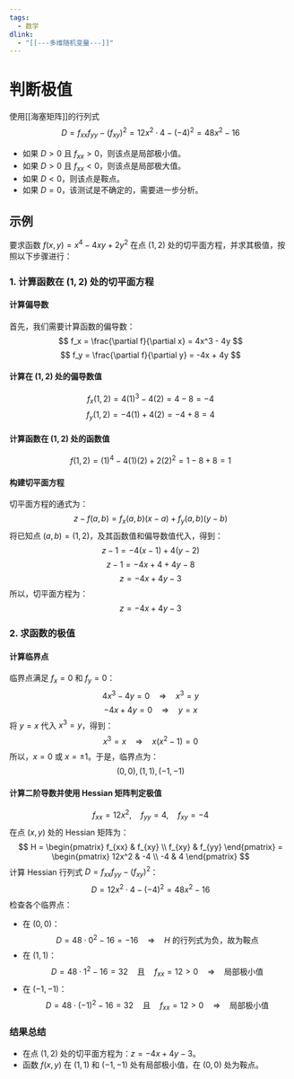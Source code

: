 ```yaml
---
tags:
  - 数学
dlink:
  - "[[---多维随机变量---]]"
---
```

# 判断极值
使用[[海塞矩阵]]的行列式
$$
D = f_{xx} f_{yy} - (f_{xy})^2 = 12x^2 \cdot 4 - (-4)^2 = 48x^2 - 16
$$
- 如果 $D > 0$ 且 $f_{xx} > 0$，则该点是局部极小值。
- 如果 $D > 0$ 且 $f_{xx} < 0$，则该点是局部极大值。
- 如果 $D < 0$，则该点是鞍点。
- 如果 $D = 0$，该测试是不确定的，需要进一步分析。
## 示例
要求函数 $f(x,y) = x^4 - 4xy + 2y^2$ 在点 $(1,2)$ 处的切平面方程，并求其极值，按照以下步骤进行：
### 1. 计算函数在 $(1,2)$ 处的切平面方程
#### 计算偏导数
首先，我们需要计算函数的偏导数：
$$
f_x = \frac{\partial f}{\partial x} = 4x^3 - 4y
$$
$$
f_y = \frac{\partial f}{\partial y} = -4x + 4y
$$
#### 计算在 $(1,2)$ 处的偏导数值
$$
f_x(1,2) = 4(1)^3 - 4(2) = 4 - 8 = -4
$$
$$
f_y(1,2) = -4(1) + 4(2) = -4 + 8 = 4
$$
#### 计算函数在 $(1,2)$ 处的函数值
$$
f(1,2) = (1)^4 - 4(1)(2) + 2(2)^2 = 1 - 8 + 8 = 1
$$
#### 构建切平面方程
切平面方程的通式为：
$$
z - f(a,b) = f_x(a,b)(x - a) + f_y(a,b)(y - b)
$$
将已知点 $(a,b) = (1,2)$，及其函数值和偏导数值代入，得到：
$$
z - 1 = -4(x - 1) + 4(y - 2)
$$
$$
z - 1 = -4x + 4 + 4y - 8
$$
$$
z = -4x + 4y - 3
$$
所以，切平面方程为：
$$
z = -4x + 4y - 3
$$
### 2. 求函数的极值
#### 计算临界点
临界点满足 $f_x = 0$ 和 $f_y = 0$：
$$
4x^3 - 4y = 0 \quad \Rightarrow \quad x^3 = y
$$
$$
-4x + 4y = 0 \quad \Rightarrow \quad y = x
$$
将 $y = x$ 代入 $x^3 = y$，得到：
$$
x^3 = x \quad \Rightarrow \quad x(x^2 - 1) = 0
$$
所以，$x = 0$ 或 $x = \pm1$。于是，临界点为：
$$
(0,0), (1,1), (-1,-1)
$$
#### 计算二阶导数并使用 Hessian 矩阵判定极值
$$
f_{xx} = 12x^2, \quad f_{yy} = 4, \quad f_{xy} = -4
$$
在点 $(x,y)$ 处的 Hessian 矩阵为：
$$
H = \begin{pmatrix}
f_{xx} & f_{xy} \\
f_{xy} & f_{yy}
\end{pmatrix} = \begin{pmatrix}
12x^2 & -4 \\
-4 & 4
\end{pmatrix}
$$
计算 Hessian 行列式 $D = f_{xx}f_{yy} - (f_{xy})^2$：
$$
D = 12x^2 \cdot 4 - (-4)^2 = 48x^2 - 16
$$
检查各个临界点：
- 在 $(0,0)$：
$$
D = 48 \cdot 0^2 - 16 = -16 \quad \Rightarrow \quad H \text{ 的行列式为负，故为鞍点}
$$
- 在 $(1,1)$：
$$
D = 48 \cdot 1^2 - 16 = 32 \quad \text{且} \quad f_{xx} = 12 > 0 \quad \Rightarrow \quad \text{局部极小值}
$$
- 在 $(-1,-1)$：
$$
D = 48 \cdot (-1)^2 - 16 = 32 \quad \text{且} \quad f_{xx} = 12 > 0 \quad \Rightarrow \quad \text{局部极小值}
$$
### 结果总结
- 在点 $(1,2)$ 处的切平面方程为：$z = -4x + 4y - 3$。
- 函数 $f(x,y)$ 在 $(1,1)$ 和 $(-1,-1)$ 处有局部极小值，在 $(0,0)$ 处为鞍点。
